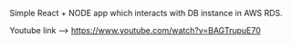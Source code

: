 Simple React + NODE app which interacts with DB instance in AWS RDS.

Youtube link --> https://www.youtube.com/watch?v=BAGTrupuE70
